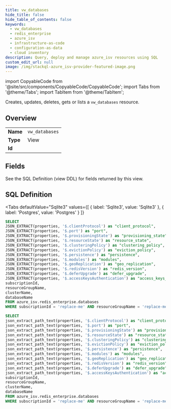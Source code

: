```yaml
--- 
title: vw_databases
hide_title: false
hide_table_of_contents: false
keywords:
  - vw_databases
  - redis_enterprise
  - azure_isv
  - infrastructure-as-code
  - configuration-as-data
  - cloud inventory
description: Query, deploy and manage azure_isv resources using SQL
custom_edit_url: null
image: /img/stackql-azure_isv-provider-featured-image.png
---
```


import CopyableCode from '@site/src/components/CopyableCode/CopyableCode';
import Tabs from '@theme/Tabs';
import TabItem from '@theme/TabItem';

Creates, updates, deletes, gets or lists a <code>vw_databases</code> resource.

## Overview
<table><tbody>
<tr><td><b>Name</b></td><td><code>vw_databases</code></td></tr>
<tr><td><b>Type</b></td><td>View</td></tr>
<tr><td><b>Id</b></td><td><CopyableCode code="azure_isv.redis_enterprise.vw_databases" /></td></tr>
</tbody></table>

## Fields

See the SQL Definition (view DDL) for fields returned by this view.

## SQL Definition

<Tabs
defaultValue="Sqlite3"
values={[
{ label: 'Sqlite3', value: 'Sqlite3' },
{ label: 'Postgres', value: 'Postgres' }
]}
>
<TabItem value="Sqlite3">

```sql
SELECT
JSON_EXTRACT(properties, '$.clientProtocol') as "client_protocol",
JSON_EXTRACT(properties, '$.port') as "port",
JSON_EXTRACT(properties, '$.provisioningState') as "provisioning_state",
JSON_EXTRACT(properties, '$.resourceState') as "resource_state",
JSON_EXTRACT(properties, '$.clusteringPolicy') as "clustering_policy",
JSON_EXTRACT(properties, '$.evictionPolicy') as "eviction_policy",
JSON_EXTRACT(properties, '$.persistence') as "persistence",
JSON_EXTRACT(properties, '$.modules') as "modules",
JSON_EXTRACT(properties, '$.geoReplication') as "geo_replication",
JSON_EXTRACT(properties, '$.redisVersion') as "redis_version",
JSON_EXTRACT(properties, '$.deferUpgrade') as "defer_upgrade",
JSON_EXTRACT(properties, '$.accessKeysAuthentication') as "access_keys_authentication",
subscriptionId,
resourceGroupName,
clusterName,
databaseName
FROM azure_isv.redis_enterprise.databases
WHERE subscriptionId = 'replace-me' AND resourceGroupName = 'replace-me' AND clusterName = 'replace-me';
```

</TabItem>
<TabItem value="Postgres">

```sql
SELECT
json_extract_path_text(properties, '$.clientProtocol') as "client_protocol",
json_extract_path_text(properties, '$.port') as "port",
json_extract_path_text(properties, '$.provisioningState') as "provisioning_state",
json_extract_path_text(properties, '$.resourceState') as "resource_state",
json_extract_path_text(properties, '$.clusteringPolicy') as "clustering_policy",
json_extract_path_text(properties, '$.evictionPolicy') as "eviction_policy",
json_extract_path_text(properties, '$.persistence') as "persistence",
json_extract_path_text(properties, '$.modules') as "modules",
json_extract_path_text(properties, '$.geoReplication') as "geo_replication",
json_extract_path_text(properties, '$.redisVersion') as "redis_version",
json_extract_path_text(properties, '$.deferUpgrade') as "defer_upgrade",
json_extract_path_text(properties, '$.accessKeysAuthentication') as "access_keys_authentication",
subscriptionId,
resourceGroupName,
clusterName,
databaseName
FROM azure_isv.redis_enterprise.databases
WHERE subscriptionId = 'replace-me' AND resourceGroupName = 'replace-me' AND clusterName = 'replace-me';
```

</TabItem>
</Tabs>
